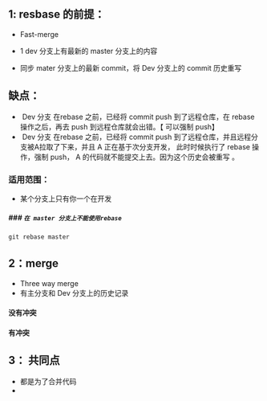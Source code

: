 ## 1: resbase 的前提：

* Fast-merge

* 1  dev 分支上有最新的 master 分支上的内容
* 同步 mater 分支上的最新 commit，将 Dev 分支上的 commit 历史重写

## 缺点：

* ​        Dev 分支 在rebase 之前，已经将 commit   push 到了远程仓库，在 rebase操作之后，再去 push 到远程仓库就会出错。【 可以强制 push】
* ​       Dev 分支 在rebase 之前，已经将 commit   push 到了远程仓库，并且远程分支被A拉取了下来，并且 A 正在基于次分支开发， 此时时候执行了 rebase 操作，强制 push，  A 的代码就不能提交上去。因为这个历史会被重写 。

### 适用范围： 

* 某个分支上只有你一个在开发

##### ### ``在 master 分支上不能使用rebase``

```
git rebase master
```



## 2：merge

* Three way merge
* 有主分支和 Dev 分支上的历史记录

#### 没有冲突

#### 有冲突



## 3： 共同点

* 都是为了合并代码
* 

